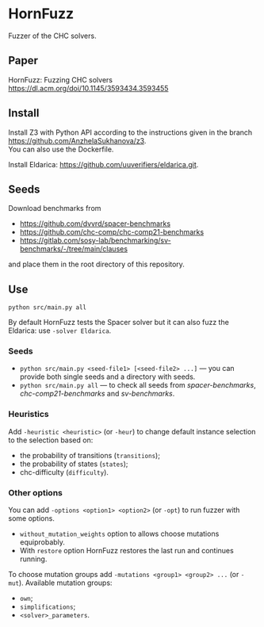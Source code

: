 # HornFuzz
Fuzzer of the CHC solvers.

## Paper
HornFuzz: Fuzzing CHC solvers https://dl.acm.org/doi/10.1145/3593434.3593455

## Install
Install Z3 with Python API according to the instructions given in the branch https://github.com/AnzhelaSukhanova/z3.  
You can also use the Dockerfile.

Install Eldarica: https://github.com/uuverifiers/eldarica.git.

## Seeds
Download benchmarks from
* https://github.com/dvvrd/spacer-benchmarks  
* https://github.com/chc-comp/chc-comp21-benchmarks  
* https://gitlab.com/sosy-lab/benchmarking/sv-benchmarks/-/tree/main/clauses  

and place them in the root directory of this repository.  

## Use

`python src/main.py all`

By default HornFuzz tests the Spacer solver but it can also fuzz the Eldarica: use `-solver Eldarica`.  

### Seeds
* `python src/main.py <seed-file1> [<seed-file2> ...]` — you can provide both single seeds and a directory with seeds.
* `python src/main.py all` — to check all seeds from <em>spacer-benchmarks</em>, <em>chc-comp21-benchmarks</em> and <em>sv-benchmarks</em>.

### Heuristics
Add `-heuristic <heuristic>` (or `-heur`) to change default instance selection to the selection based on:  
* the probability of transitions (`transitions`);  
* the probability of states (`states`);  
* chc-difficulty (`difficulty`).  

### Other options
You can add `-options <option1> <option2>` (or `-opt`) to run fuzzer with some options.  
* `without_mutation_weights` option to allows choose mutations equiprobably.
* With `restore` option HornFuzz restores the last run and continues running.

To choose mutation groups add `-mutations <group1> <group2> ...` (or `-mut`). Available mutation groups:  
* `own`;  
* `simplifications`;  
* `<solver>_parameters`.  

